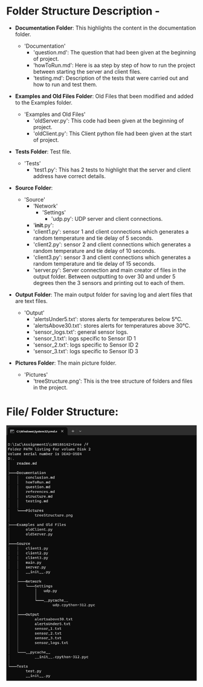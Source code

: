 # Folder Structure Description -
- **Documentation Folder**: This highlights the content in the documentation folder.
  - 'Documentation'
    - 'question.md': The question that had been given at the beginning of project.
    - 'howToRun.md': Here is aa step by step of how to run the project between starting the server and client files.
    - 'testing.md': Description of the tests that were carried out and how to run and test them.

- **Examples and Old Files Folder**: Old Files that been modified and added to the Examples folder.
  - 'Examples and Old Files'
    - 'oldServer.py': This code had been given at the beginning of project.
    - 'oldClient.py': This Client python file had been given at the start of project.

- **Tests Folder**: Test file.
  - 'Tests'
    - 'test1.py': This has 2 tests to highlight that the server and client address have correct details.

- **Source Folder**:
  - 'Source'
    - 'Network'
      - 'Settings'
        - 'udp.py': UDP server and client connections.
    - '__init__.py':
    - 'client1.py': sensor 1 and client connections which generates a random temperature and tie delay of 5 seconds.
    - 'client2.py': sensor 2 and client connections which generates a random temperature and tie delay of 10 seconds.
    - 'client3.py': sensor 3 and client connections which generates a random temperature and tie delay of 15 seconds.
    - 'server.py': Server connection and main creator of files in the output folder. Between outputting to over 30 and under 5 degrees then the 3 sensors and printing out to each of them.
- **Output Folder**: The main output folder for saving log and alert files that are text files.
  - 'Output'
    - 'alertsUnder5.txt': stores alerts for temperatures below 5°C.
    - 'alertsAbove30.txt': stores alerts for temperatures above 30°C.
    - 'sensor_logs.txt': general sensor logs.
    - 'sensor_1.txt': logs specific to Sensor ID 1
    - 'sensor_2.txt': logs specific to Sensor ID 2
    - 'sensor_3.txt': logs specific to Sensor ID 3

- **Pictures Folder**: The main picture folder.
  - 'Pictures'
    - 'treeStructure.png': This is the tree structure of folders and files in the project.

# File/ Folder Structure:

![treeStructure.png](Pictures/treeStructure.png)
